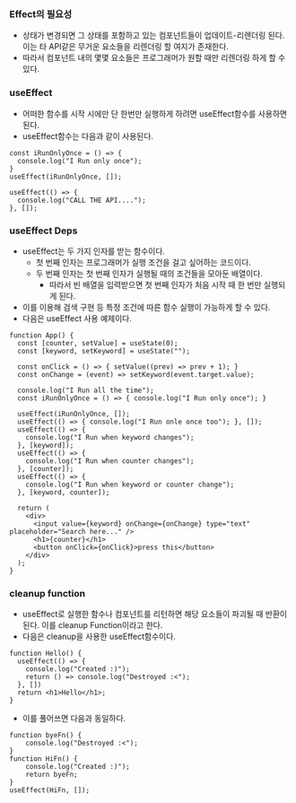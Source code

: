 ### Effect의 필요성
 - 상태가 변경되면 그 상태를 포함하고 있는 컴포넌트들이 업데이트-리렌더링 된다. 이는 타 API같은 무거운 요소들을 리렌더링 할 여지가 존재한다.
 - 따라서 컴포넌트 내의 몇몇 요소들은 프로그래머가 원할 때만 리렌더링 하게 할 수 있다.

### useEffect
 - 어떠한 함수를 시작 시에만 단 한번만 실행하게 하려면 useEffect함수를 사용하면 된다.
 - useEffect함수는 다음과 같이 사용된다.
```
const iRunOnlyOnce = () => {
  console.log("I Run only once");
}
useEffect(iRunOnlyOnce, []);

useEffect(() => {
  console.log("CALL THE API....");
}, []);
```

### useEffect Deps
 - useEffect는 두 가지 인자를 받는 함수이다.
   - 첫 번째 인자는 프로그래머가 실행 조건을 걸고 싶어하는 코드이다.
   - 두 번째 인자는 첫 번째 인자가 실행될 때의 조건들을 모아둔 배열이다.
     - 따라서 빈 배열을 입력받으면 첫 번째 인자가 처음 시작 때 한 번만 실행되게 된다.
 - 이를 이용해 검색 구현 등 특정 조건에 따른 함수 실행이 가능하게 할 수 있다.
 - 다음은 useEffect 사용 예제이다.
```
function App() {
  const [counter, setValue] = useState(0);
  const [keyword, setKeyword] = useState("");

  const onClick = () => { setValue((prev) => prev + 1); }
  const onChange = (event) => setKeyword(event.target.value);

  console.log("I Run all the time");
  const iRunOnlyOnce = () => { console.log("I Run only once"); }

  useEffect(iRunOnlyOnce, []);
  useEffect(() => { console.log("I Run onle once too"); }, []);
  useEffect(() => {
    console.log("I Run when keyword changes");
  }, [keyword]);
  useEffect(() => {
    console.log("I Run when counter changes");
  }, [counter]);
  useEffect(() => {
    console.log("I Run when keyword or counter change");
  }, [keyword, counter]);

  return (
    <div>
      <input value={keyword} onChange={onChange} type="text" placeholder="Search here..." />
      <h1>{counter}</h1>
      <button onClick={onClick}>press this</button>
    </div>
  );
}
```

### cleanup function
 - useEffect로 실행한 함수나 컴포넌트를 리턴하면 해당 요소들이 파괴될 때 반환이 된다. 이를 cleanup Function이라고 한다.
 - 다음은 cleanup을 사용한 useEffect함수이다.
```
function Hello() {
  useEffect(() => {
    console.log("Created :)");
    return () => console.log("Destroyed :<");
  }, [])
  return <h1>Hello</h1>;
}
```
 - 이를 풀어쓰면 다음과 동일하다.
```
function byeFn() {
	console.log("Destroyed :<");
}
function HiFn() {
	console.log("Created :)");
	return byeFn;
}
useEffect(HiFn, []);
```
